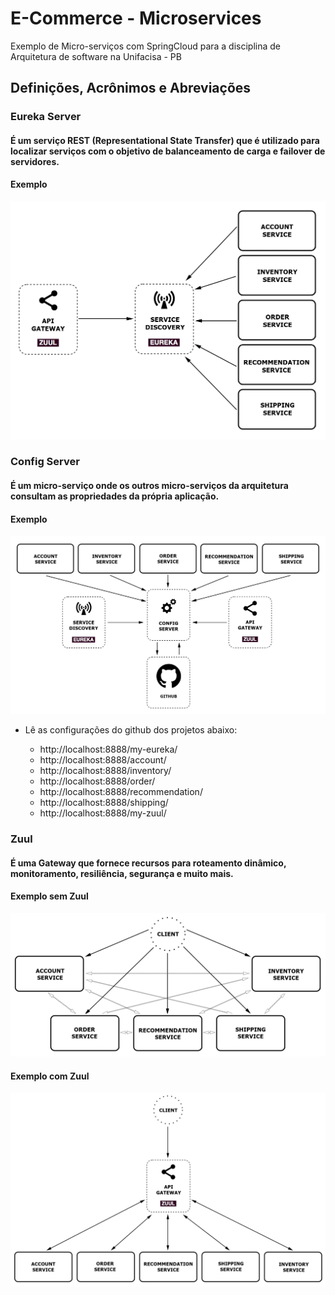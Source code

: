 # E-Commerce - Microservices

Exemplo de Micro-serviços com SpringCloud para a disciplina de Arquitetura de software na Unifacisa - PB

## Definições, Acrônimos e Abreviações

### Eureka Server

#### É um serviço REST (Representational State Transfer) que é utilizado para localizar serviços com o objetivo de balanceamento de carga e failover de servidores.

#### Exemplo

<p align="center">
<img src="https://github.com/mateus-lourenco/e-commerce-microservices/blob/developer/images/Eureka.png">
</p>

### Config Server

#### É um micro-serviço onde os outros micro-serviços da arquitetura consultam as propriedades da própria aplicação.

#### Exemplo

<p align="center">
<img src="https://github.com/mateus-lourenco/e-commerce-microservices/blob/developer/images/Config%20Server.png">
</p>

* Lê as configurações do github dos projetos abaixo:

  - http://localhost:8888/my-eureka/
  - http://localhost:8888/account/
  - http://localhost:8888/inventory/
  - http://localhost:8888/order/
  - http://localhost:8888/recommendation/
  - http://localhost:8888/shipping/
  - http://localhost:8888/my-zuul/

### Zuul

#### É uma Gateway que fornece recursos para roteamento dinâmico, monitoramento, resiliência, segurança e muito mais.

#### Exemplo sem Zuul

<p align="center">
<img src="https://github.com/mateus-lourenco/e-commerce-microservices/blob/developer/images/SemZuul.png">
</p>

#### Exemplo com Zuul

<p align="center">
<img src="https://github.com/mateus-lourenco/e-commerce-microservices/blob/developer/images/ComZuul.png">
</p>